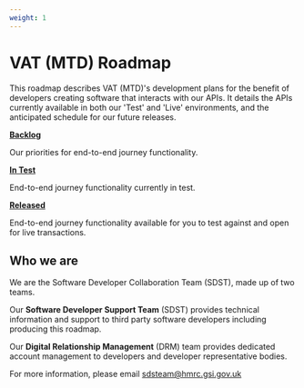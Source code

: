 ```yaml
---
weight: 1
---
```


# VAT (MTD) Roadmap

This roadmap describes VAT (MTD)'s development plans for the benefit of developers creating software that interacts with our APIs. It details the APIs currently available in both our 'Test' and 'Live' environments, and the anticipated schedule for our future releases.

**[Backlog](documentation/backlog.html#backlog)**

Our priorities for end-to-end journey functionality.

**[In Test](documentation/in-test.html#in-test)**

End-to-end journey functionality currently in test.

**[Released](documentation/released.html#released)**

End-to-end journey functionality available for you to test against and open for live transactions.

## Who we are

We are the Software Developer Collaboration Team (SDST), made up of two teams.

Our **Software Developer Support Team** (SDST) provides technical information and support to third party software developers including producing this roadmap.

Our **Digital Relationship Management** (DRM) team provides dedicated account management to developers and developer representative bodies.

For more information, please email <a href="mailto:sdsteam@hmrc.gsi.gov.uk?Subject=Roadmap%20enquiry">sdsteam@hmrc.gsi.gov.uk</a>
